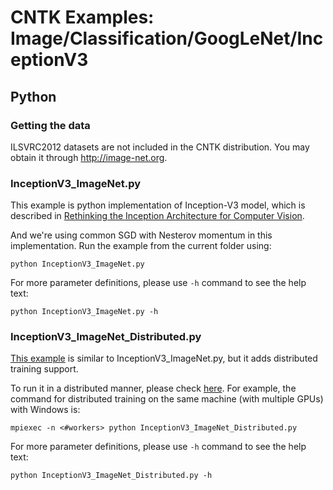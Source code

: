 # CNTK Examples: Image/Classification/GoogLeNet/InceptionV3

## Python

### Getting the data

ILSVRC2012 datasets are not included in the CNTK distribution. You may obtain it through http://image-net.org.

### InceptionV3_ImageNet.py

This example is python implementation of Inception-V3 model, which is described in [Rethinking the Inception Architecture for Computer Vision](https://arxiv.org/abs/1512.00567).

And we're using common SGD with Nesterov momentum in this implementation. Run the example from the current folder using:

`python InceptionV3_ImageNet.py`

For more parameter definitions, please use `-h` command to see the help text:

`python InceptionV3_ImageNet.py -h`

### InceptionV3_ImageNet_Distributed.py

[This example](./InceptionV3_ImageNet_Distributed.py) is similar to InceptionV3_ImageNet.py, but it adds distributed training support.

To run it in a distributed manner, please check [here](https://docs.microsoft.com/en-us/cognitive-toolkit/Multiple-GPUs-and-machines#42-running-parallel-training-with-python). For example, the command for distributed training on the same machine (with multiple GPUs) with Windows is:

`mpiexec -n <#workers> python InceptionV3_ImageNet_Distributed.py`

For more parameter definitions, please use `-h` command to see the help text:

`python InceptionV3_ImageNet_Distributed.py -h`